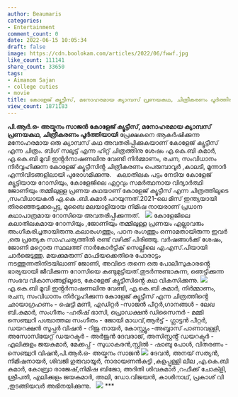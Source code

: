 ```yaml
---
author: Beaumaris
categories:
- Entertainment
comment_count: 0
date: 2022-06-15 10:05:34
draft: false
image: https://cdn.boolokam.com/articles/2022/06/fwwf.jpg
like_count: 111141
share_count: 33650
tags:
- Aimanom Sajan
- college cuties
- movie
title: കോളേജ് ക്യൂട്ടീസ്, മനോഹരമായ ക്യാമ്പസ് പ്രണയകഥ, ചിത്രീകരണം പൂർത്തിയായി
view_count: 1871183
---
```


**പി.ആർ.ഒ- അയ്മനം സാജൻ** **കോളേജ് ക്യൂട്ടീസ്, മനോഹരമായ ക്യാമ്പസ് പ്രണയകഥ, ചിത്രീകരണം പൂർത്തിയായി** പ്രേക്ഷകനെ ആകർഷിക്കുന്ന മനോഹരമായ ഒരു ക്യാമ്പസ് കഥ അവതരിപ്പിക്കുകയാണ് കോളേജ് ക്യൂട്ടീസ് എന്ന ചിത്രം. ബിഗ് സലൂട്ട് എന്ന ഹിറ്റ് ചിത്രത്തിനു ശേഷം എ.കെ.ബി കുമാർ, എ.കെ.ബി മൂവി ഇൻ്റർനാഷണലിനു വേണ്ടി നിർമ്മാണം, രചന, സംവിധാനം നിർവ്വഹിക്കുന്ന കോളേജ് ക്യൂട്ടീസിൻ്റ ചിത്രീകരണം പെരുമ്പാവൂർ ,കാലടി, മൂന്നാർ എന്നിവിടങ്ങളിലായി പുരോഗമിക്കുന്നു. &nbsp; കലാതിലക പട്ടം നേടിയ കോളേജ് ക്യൂട്ടിയായ റോസിയും, കോളേജിലെ ഏറ്റവും സമർത്ഥനായ വിദ്യാർത്ഥി ജോണിയും തമ്മിലുള്ള പ്രണയ കഥയാണ് കോളേജ് ക്യൂട്ടീസ് എന്ന ചിത്രത്തിലൂടെ ,സംവിധായകൻ എ.കെ .ബി.കുമാർ പറയുന്നത്.2021-ലെ മിസ് ഇന്ത്യയായി തിരഞ്ഞെടുക്കപ്പെട്ട, മുബൈ മലയാളിയായ നിമിഷ നായരാണ് പ്രധാന കഥാപാത്രമായ റോസിയെ അവതരിപ്പിക്കുന്നത്. &nbsp; ![](https://cdn.boolokam.com/articles/2022/06/fwwf.jpg) കോളേജിലെ കലാതിലകമായ റോസിയും ,ജോണിയും തമ്മിലുള്ള പ്രണയം എല്ലാവരും അംഗീകരിച്ചതായിരുന്നു.കലാരംഗത്തും, പഠന രംഗത്തും ഒന്നാമതായിരുന്ന ഇവർ ,ഒരു പ്രത്യേക സാഹചര്യത്തിൽ രണ്ട് വഴിക്ക് പിരിഞ്ഞു. വർഷങ്ങൾക്ക് ശേഷം, ജോണി മറ്റൊരു സ്ഥലത്ത് നാർകോർട്ടിക് സെല്ലിലെ എ.എസ്.പിയായി ചാർജെടുത്തു. മയക്കുമരുന്ന് മാഫിയക്കെതിരെ പോരാട്ടം നടത്തുന്നതിനിടയിലാണ് ജോണി, അവിടെ തന്നെ ഒരു പോലീസുകാരൻ്റെ ഭാര്യയായി ജീവിക്കുന്ന റോസിയെ കണ്ടുമുട്ടിയത്.തുടർന്നുണ്ടാകുന്ന, ഞെട്ടിക്കുന്ന സംഭവ വികാസങ്ങളിലൂടെ, കോളേജ് ക്യൂട്ടീസിൻ്റെ കഥ വികസിക്കുന്നു. ![](https://cdn.boolokam.com/articles/2022/06/rr-1.jpg) എ.കെ.ബി മൂവി ഇൻ്റർനാഷണലിനു വേണ്ടി, എ.കെ.ബി കുമാർ, നിർമ്മാണം, രചന, സംവിധാനം നിർവ്വഹിക്കുന്ന കോളേജ് ക്യൂട്ടീസ് എന്ന ചിത്രത്തിൻ്റെ ഛായാഗ്രഹണം - ഷെട്ടി മണി, എഡിറ്റർ -സാജൻ പീറ്റർ,ഗാനങ്ങൾ - ലേഖ ബി.കുമാർ, സംഗീതം -ഹരീഷ് ഭാസി, പ്രൊഡക്ഷൻ ഡിസൈനർ - മമ്മി സെഞ്ച്വറി പശ്ചാത്തല സംഗീതം - ജോയി മാധവ്,ആർട്ട് - ഗ്ലാട്ടൻ പീറ്റർ, ഡയറക്ഷൻ സൂപ്പർ വിഷൻ - റിജു നായർ, കോസ്റ്റ്യൂം -അബ്ബാസ് പാണാവള്ളി, അസോസിയേറ്റ് ഡയറക്ടർ - അർജുൻ ദേവരാജ്, അസിസ്റ്റൻ്റ് ഡയറക്ടർ - എലിക്കുളം ജയകുമാർ, മേക്കപ്പ് - സുധാകരൻ,സ്റ്റിൽ - ഷാബു പോൾ, വിതരണം - സെഞ്ച്വറി വിഷൻ,പി.ആർ.ഒ- അയ്മനം സാജൻ ![](https://cdn.boolokam.com/articles/2022/06/ffwfwfff-1.jpg) ദേവൻ, അനയ് സത്യൻ, നിമിഷനായർ, ശിവജി ഗുരുവായൂർ, നാരായണൻകുട്ടി ,കുളപ്പുള്ളി ലീല ,എ.കെ.ബി കുമാർ, കോബ്രാ രാജേഷ്,നിമിഷ ബിജോ, അദിതി ശിവകുമാർ ,റഫീക്ക് ചോക്ളി, ശ്രീപതി, എലിക്കുളം ജയകുമാർ, അലി, ഡോ.വിജയൻ, കാശിനാഥ്, പ്രകാശ് വി ,തുടങ്ങിയവർ അഭിനയിക്കുന്നു. &nbsp; ![](https://cdn.boolokam.com/articles/2022/06/fwfffgg.jpg) *** &nbsp;